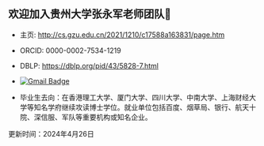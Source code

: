 ## 欢迎加入贵州大学张永军老师团队👋

- 主页: http://cs.gzu.edu.cn/2021/1210/c17588a163831/page.htm

- ORCID: 0000-0002-7534-1219

- DBLP: https://dblp.org/pid/43/5828-7.html

- [![Gmail Badge](https://img.shields.io/badge/-zyj6667@126.com-c14438?style=flat-square&logo=Gmail&logoColor=white&link=mailto:zyj6667@126.com)](mailto:zyj6667@126.com)

- 毕业生去向：在香港理工大学、厦门大学、四川大学、中南大学、上海财经大学等知名学府继续攻读博士学位。就业单位包括百度、烟草局、银行、航天十院、深信服、军队等重要机构或知名企业。

更新时间：2024年4月26日

<!--

**Here are some ideas to get you started:**

🙋‍♀️ A short introduction - what is your organization all about?
🌈 Contribution guidelines - how can the community get involved?
👩‍💻 Useful resources - where can the community find your docs? Is there anything else the community should know?
🍿 Fun facts - what does your team eat for breakfast?
🧙 Remember, you can do mighty things with the power of [Markdown](https://docs.github.com/github/writing-on-github/getting-started-with-writing-and-formatting-on-github/basic-writing-and-formatting-syntax)
-->
